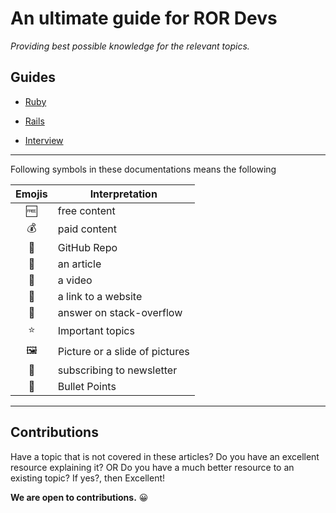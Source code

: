 # An ultimate guide for ROR Devs

_Providing best possible knowledge for the relevant topics._

## Guides

- [Ruby](https://github.com/JuzerShakir/becoming_ruby_on_rails_dev/blob/master/ruby.md)

- [Rails](https://github.com/JuzerShakir/becoming_ruby_on_rails_dev/blob/master/rails.md)

- [Interview](https://github.com/JuzerShakir/becoming_ruby_on_rails_dev/blob/master/interview.md)

---

Following symbols in these documentations means the following

| Emojis | Interpretation                 |
| :----: | ------------------------------ |
|   🆓   | free content                   |
|   💰   | paid content                   |
|   📓   | GitHub Repo                    |
|   📃   | an article                     |
|   🎥   | a video                        |
|   🔖   | a link to a website            |
|   🙋   | answer on stack-overflow       |
|   ⭐   | Important topics               |
|   🖼️   | Picture or a slide of pictures |
|   📧   | subscribing to newsletter      |
|   🔘   | Bullet Points                  |

---

## Contributions

Have a topic that is not covered in these articles? Do you have an excellent resource explaining it? OR Do you have a much better resource to an existing topic? If yes?, then Excellent!

**We are open to contributions.** 😀
